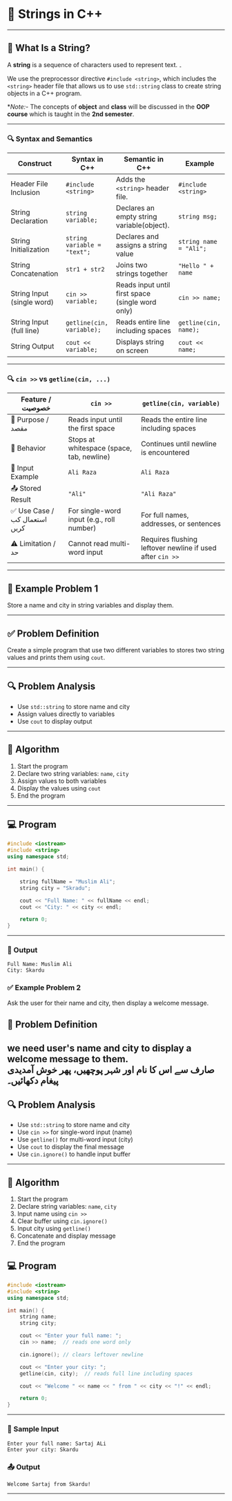 # 🧵 Strings in C++

---

## 📌 What Is a String?

A **string** is a sequence of characters used to represent text.  ۔

We use the preprocessor directive `#include <string>`, which includes the `<string>` header file that allows us to use `std::string` class to create string objects in a C++ program.

**Note:-* The concepts of **object** and **class** will be discussed in the **OOP course** which is taught in the **2nd semester**.

---

### 🔍 Syntax and Semantics

| Construct              | Syntax in C++                     | Semantic in C++                                                   | Example                                      |
|------------------------|-----------------------------------|-------------------------------------------------------------------|----------------------------------------------|
| Header File Inclusion  | `#include <string>`               | Adds the `<string>` header file.                                  | `#include <string>`                          |
| String Declaration     | `string variable;`                | Declares an empty string variable(object).                                 | `string msg;`                                |
| String Initialization  | `string variable = "text";`       | Declares and assigns a string value                               | `string name = "Ali";`                       |
| String Concatenation   | `str1 + str2`                     | Joins two strings together                                        | `"Hello " + name`                            |
| String Input (single word) | `cin >> variable;`            | Reads input until first space (single word only)                  | `cin >> name;`                               |
| String Input (full line)   | `getline(cin, variable);`     | Reads entire line including spaces                                | `getline(cin, name);`                        |
| String Output          | `cout << variable;`               | Displays string on screen                                         | `cout << name;`                              |


---

### 🔍 `cin >>` vs `getline(cin, ...)`

| Feature / خصوصیت         | `cin >>`                                      | `getline(cin, variable)`                                  |
|--------------------------|-----------------------------------------------|------------------------------------------------------------|
| 📌 Purpose / مقصد         | Reads input until the first space             | Reads the entire line including spaces                     |
| 🧠 Behavior               | Stops at whitespace (space, tab, newline)     | Continues until newline is encountered                     |
| 🧪 Input Example          | `Ali Raza`                                    | `Ali Raza`                                                 |
| 📤 Stored Result          | `"Ali"`                                       | `"Ali Raza"`                                               |
| ✅ Use Case / استعمال کب کریں | For single-word input (e.g., roll number)     | For full names, addresses, or sentences                    |
| ⚠️ Limitation / حد         | Cannot read multi-word input                  | Requires flushing leftover newline if used after `cin >>`  |

---

## 🧩 Example Problem 1  

Store a name and city in string variables and display them.  

---

## ✅ Problem Definition  

Create a simple program that use two different variables to stores two string values and prints them using `cout`.  

---

## 🔍 Problem Analysis  
- Use `std::string` to store name and city  
- Assign values directly to variables  
- Use `cout` to display output

---

## 🧮 Algorithm  
1. Start the program  
2. Declare two string variables: `name`, `city`  
3. Assign values to both variables  
4. Display the values using `cout`  
5. End the program

---

## 💻 Program

```cpp
#include <iostream>
#include <string>
using namespace std;

int main() {

    string fullName = "Muslim Ali";
    string city = "Skradu";

    cout << "Full Name: " << fullName << endl;
    cout << "City: " << city << endl;

    return 0;
}
```

---

### 🧪 Output
```
Full Name: Muslim Ali
City: Skardu
```


### ✅ Example Problem 2

Ask the user for their name and city, then display a welcome message.  

## 🧩 Problem Definition  
we need user's name and city to display a welcome message to them.  
صارف سے اس کا نام اور شہر پوچھیں، پھر خوش آمدیدی پیغام دکھائیں۔
---

## 🔍 Problem Analysis  
- Use `std::string` to store name and city  
- Use `cin >>` for single-word input (name)  
- Use `getline()` for multi-word input (city)  
- Use `cout` to display the final message  
- Use `cin.ignore()` to handle input buffer

---

## 🧮 Algorithm  
1. Start the program  
2. Declare string variables: `name`, `city`  
3. Input name using `cin >>`  
4. Clear buffer using `cin.ignore()`  
5. Input city using `getline()`  
6. Concatenate and display message  
7. End the program

## 💻 Program

```cpp
#include <iostream>
#include <string>
using namespace std;

int main() {
    string name;  
    string city; 

    cout << "Enter your full name: ";
    cin >> name;  // reads one word only

    cin.ignore(); // clears leftover newline

    cout << "Enter your city: ";
    getline(cin, city);  // reads full line including spaces

    cout << "Welcome " << name << " from " << city << "!" << endl;

    return 0;
}
```

---

### 🧪 Sample Input
```
Enter your full name: Sartaj ALi
Enter your city: Skardu
```

### 📤 Output
```
Welcome Sartaj from Skardu!
```

---




````

